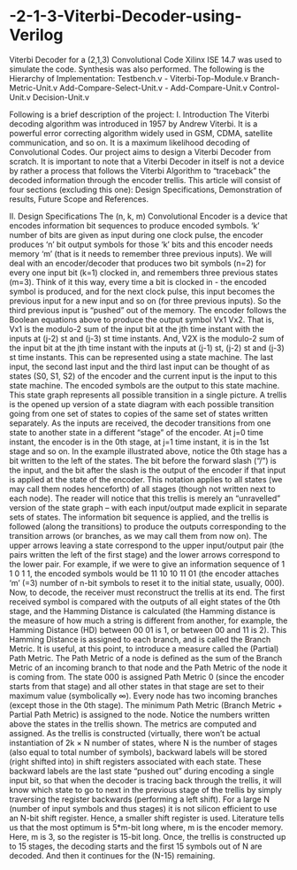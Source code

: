 # -2-1-3-Viterbi-Decoder-using-Verilog
Viterbi Decoder for a (2,1,3) Convolutional Code 
Xilinx ISE 14.7 was used to simulate the code. Synthesis was also performed. 
The following is the Hierarchy of Implementation:
Testbench.v - 
              Viterbi-Top-Module.v
              Branch-Metric-Unit.v
              Add-Compare-Select-Unit.v 
                - Add-Compare-Unit.v
              Control-Unit.v
              Decision-Unit.v
              
Following is a brief description of the project:
I.	Introduction
The Viterbi decoding algorithm was introduced in 1957 by Andrew Viterbi. It is a powerful error correcting algorithm widely used in GSM, CDMA, satellite communication, and so on.  It is a maximum likelihood decoding of Convolutional Codes. 
Our project aims to design a Viterbi Decoder from scratch. It is important to note that a Viterbi Decoder in itself is not a device by rather a process that follows the Viterbi Algorithm to “traceback” the decoded information through the encoder trellis. 
This article will consist of four sections (excluding this one): Design Specifications, Demonstration of results, Future Scope and References.

II.	Design Specifications
The (n, k, m) Convolutional Encoder is a device that encodes information bit sequences to produce encoded symbols. ‘k’ number of bits are given as input during one clock pulse, the encoder produces ‘n’ bit output symbols for those ‘k’ bits and this encoder needs memory ‘m’ (that is it needs to remember three previous inputs). We will deal with an encoder/decoder that produces two bit symbols (n=2) for every one input bit (k=1) clocked in, and remembers three previous states (m=3). 
Think of it this way, every time a bit is clocked in - the encoded symbol is produced, and for the next clock pulse, this input becomes the previous input for a new input and so on (for three previous inputs). So the third previous input is “pushed” out of the memory. 
The encoder follows the Boolean equations above to produce the output symbol Vx1  Vx2. That is, Vx1  is the modulo-2 sum of the input bit at the jth time instant with the inputs at (j-2) st and (j-3) st time instants. And, V2X is the modulo-2 sum of the input bit at the jth time instant with the inputs at (j-1) st, (j-2) st and (j-3) st time instants. 
This can be represented using a state machine. The last input, the second last input and the third last input can be thought of as states (S0, S1, S2) of the encoder and the current input is the input to this state machine. The encoded symbols are the output to this state machine. 
This state graph represents all possible transition in a single picture. A trellis is the opened up version of a state diagram with each possible transition going from one set of states to copies of the same set of states written separately. As the inputs are received, the decoder transitions from one state to another state in a different “stage” of the encoder. At j=0 time instant, the encoder is in the 0th stage, at j=1 time instant, it is in the 1st stage and so on. In the example illustrated above, notice the 0th stage has a bit written to the left of the states. The bit before the forward slash (“/”) is the input, and the bit after the slash is the output of the encoder if that input is applied at the state of the encoder. This notation applies to all states (we may call them nodes henceforth) of all stages (though not written next to each node). The reader will notice that this trellis is merely an “unravelled” version of the state graph – with each input/output made explicit in separate sets of states. 
The information bit sequence is applied, and the trellis is followed (along the transitions) to produce the outputs corresponding to the transition arrows (or branches, as we may call them from now on). The upper arrows leaving a state correspond to the upper input/output pair (the pairs written the left of the first stage) and the lower arrows correspond to the lower pair. 
For example, if we were to give an information sequence of 1 1 0 1 1, the encoded symbols would be 11 10 10 11 01 (the encoder attaches ‘m’ (=3) number of n-bit symbols to reset it to the initial state, usually, 000).  	
Now, to decode, the receiver must reconstruct the trellis at its end. The first received symbol is compared with the outputs of all eight states of the 0th stage, and the Hamming Distance is calculated (the Hamming distance is the measure of how much a string is different from another, for example, the Hamming Distance (HD) between 00 01 is 1, or between 00 and 11 is 2). This Hamming Distance is assigned to each branch, and is called the Branch Metric. It is useful, at this point, to introduce a measure called the (Partial) Path Metric. The Path Metric of a node is defined as the sum of the Branch Metric of an incoming branch to that node and the Path Metric of the node it is coming from. The state 000 is assigned Path Metric 0 (since the encoder starts from that stage) and all other states in that stage are set to their maximum value (symbolically ∞). Every node has two incoming branches (except those in the 0th stage). The minimum Path Metric (Branch Metric + Partial Path Metric) is assigned to the node. Notice the numbers written above the states in the trellis shown. The metrics are computed and assigned. As the trellis is constructed (virtually, there won’t be actual instantiation of 2k × N number of states, where N is the number of stages (also equal to total number of symbols), backward labels will be stored (right shifted into) in shift registers associated with each state. These backward labels are the last state “pushed out” during encoding a single input bit, so that when the decoder is tracing back through the trellis, it will know which state to go to next in the previous stage of the trellis by simply traversing the register backwards (performing a left shift).
For a large N (number of input symbols and thus stages) it is not silicon efficient to use an N-bit shift register. Hence, a smaller shift register is used. Literature tells us that the most optimum is 5*m-bit long where, m is the encoder memory. Here, m is 3, so the register is 15-bit long. Once, the trellis is constructed up to 15 stages, the decoding starts and the first 15 symbols out of N are decoded. And then it continues for the (N-15) remaining. 

              
